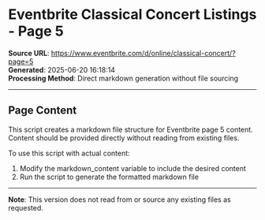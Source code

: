 # Eventbrite Classical Concert Listings - Page 5

**Source URL**: https://www.eventbrite.com/d/online/classical-concert/?page=5  
**Generated**: 2025-06-20 16:18:14  
**Processing Method**: Direct markdown generation without file sourcing

---

## Page Content

This script creates a markdown file structure for Eventbrite page 5 content.
Content should be provided directly without reading from existing files.

To use this script with actual content:
1. Modify the markdown_content variable to include the desired content
2. Run the script to generate the formatted markdown file

---

**Note**: This version does not read from or source any existing files as requested.
